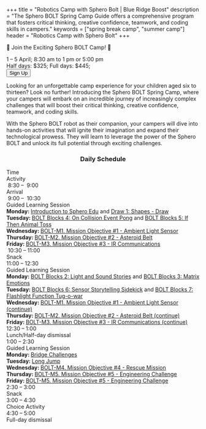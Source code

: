 +++
title = "Robotics Camp with Sphero Bolt | Blue Ridge Boost"
description = "The Sphero BOLT Spring Camp Guide offers a comprehensive program that fosters critical thinking, creative confidence, teamwork, and coding skills in campers."
keywords = ["spring break camp", "summer camp"]
header = "Robotics Camp with Sphero Bolt"
+++

<p></p>

<div class="container">
    <div class="row pb-1">
        <div class="col-4">
            <p></p>
            <p>🌟 Join the Exciting Sphero BOLT Camp! 🌟 </p>
            <p> 1 &ndash; 5 April; 8:30 am to 1 pm or 5:00 pm</br> 
            Half&nbsp;days:&nbsp;$325; Full&nbsp;days:&nbsp;$445;<br> 
            <a href="https://spring-break-24.cheddarup.com"><button class="button-8s" role="button">Sign Up</button></a></p>
        </div>
        <div class="col-8">
            <p>
            Looking for an unforgettable camp experience for your children aged six to thirteen? Look no further! Introducing the Sphero BOLT Spring Camp, where your campers will embark on an incredible journey of increasingly complex challenges that will boost their critical thinking, creative confidence, teamwork, and coding skills. </p>
            <p>
            With the Sphero BOLT robot as their companion, your campers will dive into hands-on activities that will ignite their imagination and expand their technological prowess. They will learn to leverage the power of the Sphero BOLT and unlock its full potential through exciting challenges.</p>
        </div>
    </div>
    <div class="row pb-1">
        <div class="col">
            <div class="container p-0 m-0 b-0">
                <h3 align="center">Daily Schedule</h3>
                <div class="row py-1 table-header">
                    <div class="col-2 text-center">Time</div>	
                    <div class="col-10">Activity</div>
                </div>
                <div class="row py-1">
                    <div class="col-2 text-center">&nbsp;8:30 &ndash; &nbsp;9:00</div>
                    <div class="col-10">Arrival</div>
                </div>
                <div class="row py-1 table-dark-row">
                    <div class="col-2 text-center">&nbsp;9:00 &ndash; &nbsp;10:30	</div>
                    <div class="col-10 ">Guided Learning Session<br>
                        <b>Monday: </b> <a href="https://edu.sphero.com/cwists/preview/52597x">Introduction to Sphero Edu</a> and <a href="https://edu.sphero.com/cwists/preview/6872x">Draw 1: Shapes - Draw</a><br>
                        <b>Tuesday: </b><a href="https://edu.sphero.com/cwists/preview/6933x">BOLT Blocks 4: On Collision Event Pong</a> and <a href="https://edu.sphero.com/cwists/preview/67347x">BOLT Blocks 5: If Then Animal Toss</a> <br>
                        <b>Wednesday: </b><a href="https://cdn.shopify.com/s/files/1/0306/6419/6141/files/SGC_BOLT_coaches-guide_4a965f27-68b4-4053-bc18-832033aaaeaa.pdf?v=1622151677">BOLT-M1. Mission Objective #1 - Ambient Light Sensor</a><br>
                        <b>Thursday: </b><a href="https://cdn.shopify.com/s/files/1/0306/6419/6141/files/SGC_BOLT_coaches-guide_4a965f27-68b4-4053-bc18-832033aaaeaa.pdf?v=1622151677">BOLT-M2. Mission Objective #2 - Asteroid Belt</a><br>
                        <b>Friday: </b><a href="https://cdn.shopify.com/s/files/1/0306/6419/6141/files/SGC_BOLT_coaches-guide_4a965f27-68b4-4053-bc18-832033aaaeaa.pdf?v=1622151677">BOLT-M3. Mission Objective #3 - IR Communications</a><br>
                    </div>
                </div>
                <div class="row py-1">
                    <div class="col-2 text-center">&nbsp;10:30 &ndash; 11:00 </div>
                    <div class="col-10">Snack</div>
                </div>
                <div class="row py-1 table-dark-row">
                    <div class="col-2 text-center">11:00 &ndash; 12:30</div>	
                    <div class="col-10">Guided Learning Session<br>
                        <b>Monday: </b> <a href="https://edu.sphero.com/cwists/preview/2143x">BOLT Blocks 2: Light and Sound Stories</a> and <a href="https://edu.sphero.com/cwists/preview/2152x">BOLT Blocks 3: Matrix Emotions</a> <br>
                        <b>Tuesday: </b><a href="https://edu.sphero.com/cwists/preview/67297x">BOLT Blocks 6: Sensor Storytelling Sidekick</a> and <a href="https://edu.sphero.com/cwists/preview/67305x">BOLT Blocks 7: Flashlight Function Tug-o-war</a><br>
                        <b>Wednesday: </b><a href="https://cdn.shopify.com/s/files/1/0306/6419/6141/files/SGC_BOLT_coaches-guide_4a965f27-68b4-4053-bc18-832033aaaeaa.pdf?v=1622151677">BOLT-M1. Mission Objective #1 - Ambient Light Sensor (continue)</a><br>
                        <b>Thursday: </b><a href="https://cdn.shopify.com/s/files/1/0306/6419/6141/files/SGC_BOLT_coaches-guide_4a965f27-68b4-4053-bc18-832033aaaeaa.pdf?v=1622151677">BOLT-M2. Mission Objective #2 - Asteroid Belt (continue)</a><br>
                        <b>Friday: </b><a href="https://cdn.shopify.com/s/files/1/0306/6419/6141/files/SGC_BOLT_coaches-guide_4a965f27-68b4-4053-bc18-832033aaaeaa.pdf?v=1622151677">BOLT-M3. Mission Objective #3 - IR Communications (continue)</a><br>
                    </div>
                </div>
                <div class="row py-1">
                    <div class="col-2 text-center">12:30 &ndash; 1:00</div>
                    <div class="col-10">Lunch/Half-day dismissal</div>
                </div>
                <div class="row py-1 table-dark-row">
                    <div class="col-2 text-center">1:00 &ndash; 2:30</div>	
                    <div class="col-10">Guided Learning Session<br>
                        <b>Monday: </b> <a href="https://edu.sphero.com/cwists/preview/15602x">Bridge Challenges</a><br>
                        <b>Tuesday: </b> <a href="https://edu.sphero.com/cwists/preview/68x">Long Jump</a><br>
                        <b>Wednesday: </b><a href="https://cdn.shopify.com/s/files/1/0306/6419/6141/files/SGC_BOLT_coaches-guide_4a965f27-68b4-4053-bc18-832033aaaeaa.pdf?v=1622151677">BOLT-M4. Mission Objective #4 - Rescue Mission</a><br>
                        <b>Thursday: </b><a href="https://cdn.shopify.com/s/files/1/0306/6419/6141/files/SGC_BOLT_coaches-guide_4a965f27-68b4-4053-bc18-832033aaaeaa.pdf?v=1622151677">BOLT-M5. Mission Objective #5 - Engineering Challenge</a><br>
                        <b>Friday: </b><a href="https://cdn.shopify.com/s/files/1/0306/6419/6141/files/SGC_BOLT_coaches-guide_4a965f27-68b4-4053-bc18-832033aaaeaa.pdf?v=1622151677">BOLT-M5. Mission Objective #5 - Engineering Challenge</a><br>
                    </div>
                </div>
                <div class="row py-1">
                    <div class="col-2 text-center">2:30 &ndash; 3:00</div>	
                    <div class="col-10">Snack</div>
                </div>
                <div class="row py-1 table-dark-row">
                    <div class="col-2 text-center">3:00  &ndash;  4:30	</div>
                    <div class="col-10">Choice Activity</div>
                </div>
                <div class="row py-1">
                    <div class="col-2 text-center">4:30  &ndash;  5:00	</div>
                    <div class="col-10">Full-day dismissal</div>
                </div>
            </div>
        </div> <!-- inner container -->
    </div>
</div> <!-- outer container -->